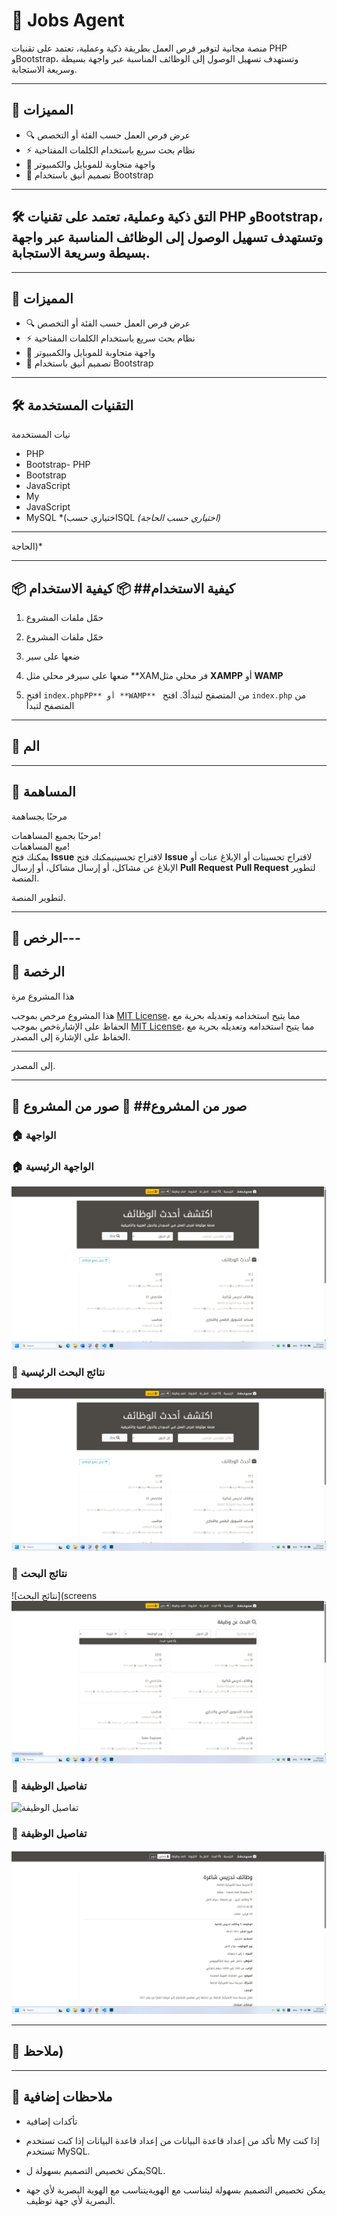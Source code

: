 # 💼 Jobs Agent

منصة مجانية لتوفير فرص العمل بطريقة ذكية وعملية، تعتمد على تقنيات PHP وBootstrap، وتستهدف تسهيل الوصول إلى الوظائف المناسبة عبر واجهة بسيطة وسريعة الاستجابة.

---

## 🚀 المميزات

- 🔍 عرض فرص العمل حسب الفئة أو التخصص
- ⚡ نظام بحث سريع باستخدام الكلمات المفتاحية
- 📱 واجهة متجاوبة للموبايل والكمبيوتر
- 🎨 تصميم أنيق باستخدام Bootstrap

---

## 🛠️ التق ذكية وعملية، تعتمد على تقنيات PHP وBootstrap، وتستهدف تسهيل الوصول إلى الوظائف المناسبة عبر واجهة بسيطة وسريعة الاستجابة.

---

## 🚀 المميزات

- 🔍 عرض فرص العمل حسب الفئة أو التخصص
- ⚡ نظام بحث سريع باستخدام الكلمات المفتاحية
- 📱 واجهة متجاوبة للموبايل والكمبيوتر
- 🎨 تصميم أنيق باستخدام Bootstrap

---

## 🛠️ التقنيات المستخدمة

نيات المستخدمة

- PHP
- Bootstrap- PHP
- Bootstrap
- JavaScript
- My
- JavaScript
- MySQL *(اختياري حسبSQL *(اختياري حسب الحاجة)*

---

 الحاجة)*

---

## 📦 كيفية الاستخدام## 📦 كيفية الاستخدام

1. حمّل ملفات المشروع

1. حمّل ملفات المشروع
2. ضعها على سير
2. ضعها على سيرفر محلي مثل **XAMفر محلي مثل **XAMPP** أو **WAMP**
3. افتح `index.phpPP** أو **WAMP**
` من المتصفح لتبدأ3. افتح `index.php` من المتصفح لتبدأ

---

## 🤝 الم

---

## 🤝 المساهمة

مرحبًا بجساهمة

مرحبًا بجميع المساهمات!  
ميع المساهمات!  
يمكنك فتح **Issue** لاقتراح تحسينيمكنك فتح **Issue** لاقتراح تحسينات أو الإبلاغ عنات أو الإبلاغ عن مشاكل، أو إرسال مشاكل، أو إرسال **Pull Request** **Pull Request** لتطوير المنصة.

 لتطوير المنصة.

---

## 🔐 الرخص---

## 🔐 الرخصة

هذا المشروع مرة

هذا المشروع مرخص بموجب [MIT License](LICENSE)، مما يتيح استخدامه وتعديله بحرية مع الحفاظ على الإشارةخص بموجب [MIT License](LICENSE)، مما يتيح استخدامه وتعديله بحرية مع الحفاظ على الإشارة إلى المصدر.

---

 إلى المصدر.

---

## 🔎 صور من المشروع## 🔎 صور من المشروع

### 🏠 الواجهة

### 🏠 الواجهة الرئيسية  
![الواجهة الرئيسية](screenshots/homepage.png)

### 📄 نتائج البحث الرئيسية  
![الواجهة الرئيسية](screenshots/homepage.png)

### 📄 نتائج البحث  
![نتائج البحث](screens  
![نتائج البحث](screenshots/search.png)

### 👤 تفاصيل الوظيفة  
![تفاصيل الوظيفة](screenshots/details.pnghots/search.png)

### 👤 تفاصيل الوظيفة  
![تفاصيل الوظيفة](screenshots/details.png)

---

## 📣 ملاحظ)

---

## 📣 ملاحظات إضافية

- تأكدات إضافية

- تأكد من إعداد قاعدة البيانات من إعداد قاعدة البيانات إذا كنت تستخدم My إذا كنت تستخدم MySQL.
- يمكن تخصيص التصميم بسهولة لSQL.
- يمكن تخصيص التصميم بسهولة ليتناسب مع الهويةيتناسب مع الهوية البصرية لأي جهة البصرية لأي جهة توظيف.

